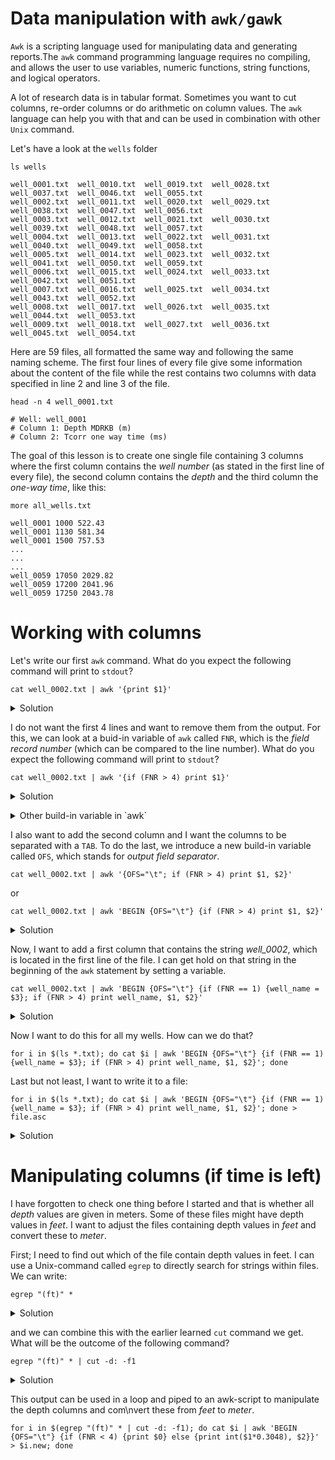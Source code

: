 # Data manipulation with `awk/gawk`

`Awk` is a scripting language used for manipulating data and generating reports.The `awk` command programming language requires no compiling, and allows the user to use variables, numeric functions, string functions, and logical operators.

A lot of research data is in tabular format. Sometimes you want to cut columns, re-order columns or do arithmetic on column values. The `awk` language can help you with that and can be used in combination with other `Unix` command.

Let's have a look at the `wells` folder

```
ls wells

well_0001.txt  well_0010.txt  well_0019.txt  well_0028.txt  well_0037.txt  well_0046.txt  well_0055.txt
well_0002.txt  well_0011.txt  well_0020.txt  well_0029.txt  well_0038.txt  well_0047.txt  well_0056.txt
well_0003.txt  well_0012.txt  well_0021.txt  well_0030.txt  well_0039.txt  well_0048.txt  well_0057.txt
well_0004.txt  well_0013.txt  well_0022.txt  well_0031.txt  well_0040.txt  well_0049.txt  well_0058.txt
well_0005.txt  well_0014.txt  well_0023.txt  well_0032.txt  well_0041.txt  well_0050.txt  well_0059.txt
well_0006.txt  well_0015.txt  well_0024.txt  well_0033.txt  well_0042.txt  well_0051.txt
well_0007.txt  well_0016.txt  well_0025.txt  well_0034.txt  well_0043.txt  well_0052.txt
well_0008.txt  well_0017.txt  well_0026.txt  well_0035.txt  well_0044.txt  well_0053.txt
well_0009.txt  well_0018.txt  well_0027.txt  well_0036.txt  well_0045.txt  well_0054.txt
```

Here are 59 files, all formatted the same way and following the same naming scheme. The first four lines of every file give some information about the content of the file while the rest contains two columns with data specified in line 2 and line 3 of the file.

```
head -n 4 well_0001.txt

# Well: well_0001
# Column 1: Depth MDRKB (m)
# Column 2: Tcorr one way time (ms)

```

The goal of this lesson is to create one single file containing 3 columns where the first column contains the *well number* (as stated in the first line of every file), the second column contains the *depth* and the third column the *one-way time*, like this:

```
more all_wells.txt

well_0001 1000 522.43
well_0001 1130 581.34
well_0001 1500 757.53
...
...
...
well_0059 17050 2029.82
well_0059 17200 2041.96
well_0059 17250 2043.78
```

# Working with columns

Let's write our first `awk` command. What do you expect the following command will print to `stdout`?

```
cat well_0002.txt | awk '{print $1}'
```

<details><summary>Solution</summary>

```
#
#
#

5520
7000
8400
9300
9770
10530
10750
12750
13350
```

It prints the first column of all the records.
</details>
<p></p>

I do not want the first 4 lines and want to remove them from the output. For this, we can look at a buid-in variable of `awk` called `FNR`, which is the *field record number* (which can be compared to the line number). What do you expect the following command will print to `stdout`? 

```
cat well_0002.txt | awk '{if (FNR > 4) print $1}'
```

<details><summary>Solution</summary>

```
5520
7000
8400
9300
9770
10530
10750
12750
13350
```

It prints the first column of record number 5 and onwards.
</details>
<p></p>


<details><summary>Other build-in variable in `awk`</summary>
[<a href="https://www.thegeekstuff.com/2010/01/8-powerful-awk-built-in-variables-fs-ofs-rs-ors-nr-nf-filename-fnr/">8 Powerful Awk Built-in Variables – FS, OFS, RS, ORS, NR, NF, FILENAME, FNR</a>
</details>
<p></p>

I also want to add the second column and I want the columns to be separated with a `TAB`. To do the last, we introduce a new build-in variable called `OFS`, which stands for *output field separator*.

```
cat well_0002.txt | awk '{OFS="\t"; if (FNR > 4) print $1, $2}'
```
or
```
cat well_0002.txt | awk 'BEGIN {OFS="\t"} {if (FNR > 4) print $1, $2}'
```

<details><summary>Solution</summary>

```
5520    843.2
7000    1089.3
8400    1303.3
9300    1434.3
9770    1492.3
10530   1570.4
10750   1580.4
12750   1700.4
13350   1767.4
```

This command prints the first and second columns of record number 5 and onwards separated by a `TAB`.
</details>
<p></p>


Now, I want to add a first column that contains the string *well_0002*, which is located in the first line of the file. I can get hold on that string in the beginning of the `awk` statement by setting a variable.

```
cat well_0002.txt | awk 'BEGIN {OFS="\t"} {if (FNR == 1) {well_name = $3}; if (FNR > 4) print well_name, $1, $2}'
```

<details><summary>Solution</summary>

```
well_0002       5520    843.2
well_0002       7000    1089.3
well_0002       8400    1303.3
well_0002       9300    1434.3
well_0002       9770    1492.3
well_0002       10530   1570.4
well_0002       10750   1580.4
well_0002       12750   1700.4
well_0002       13350   1767.4
```

</details>
<p></p>

Now I want to do this for all my wells. How can we do that?

```
for i in $(ls *.txt); do cat $i | awk 'BEGIN {OFS="\t"} {if (FNR == 1) {well_name = $3}; if (FNR > 4) print well_name, $1, $2}'; done
```

Last but not least, I want to write it to a file:

```
for i in $(ls *.txt); do cat $i | awk 'BEGIN {OFS="\t"} {if (FNR == 1) {well_name = $3}; if (FNR > 4) print well_name, $1, $2}'; done > file.asc
```

<details><summary>Solution</summary>

```
cat -n file.asc

     1  well_0001       1000    522.43
     2  well_0001       1130    581.34
     3  well_0001       1500    757.53
<skip>
<skip>
<skip>
  4077  well_0059       17050   2029.82
  4078  well_0059       17200   2041.96
  4079  well_0059       17250   2043.78
```

</details>
<p></p>

# Manipulating columns (if time is left)

I have forgotten to check one thing before I started and that is whether all *depth* values are given in meters. Some of these files might have depth values in *feet*. I want to adjust the files containing depth values in *feet* and convert these to *meter*.

First; I need to find out which of the file contain depth values in feet. I can use a Unix-command called `egrep` to directly search for strings within files. We can write:

```
egrep "(ft)" *
```

<details><summary>Solution</summary>

```
well_0002.txt:# Column 1 depth MDRKB (ft)
well_0003.txt:# Column 1 depth MDRKB (ft)
well_0004.txt:# Column 1 depth MDRKB (ft)
well_0005.txt:# Column 1 depth MDRKB (ft)
well_0006.txt:# Column 1 depth MDRKB (ft)
well_0007.txt:# Column 1 depth MDRKB (ft)
well_0011.txt:# Column 1 depth MDRKB (ft)
well_0015.txt:# Column 1 depth MDRKB (ft)
well_0016.txt:# Column 1 depth MDRKB (ft)
well_0017.txt:# Column 1 depth MDRKB (ft)
well_0018.txt:# Column 1 depth MDRKB (ft)
well_0019.txt:# Column 1 depth MDRKB (ft)
well_0021.txt:# Column 1 depth MDRKB (ft)
well_0022.txt:# Column 1 depth MDRKB (ft)
well_0024.txt:# Column 1 depth MDRKB (ft)
well_0025.txt:# Column 1 depth MDRKB (ft)
well_0026.txt:# Column 1 depth MDRKB (ft)
well_0027.txt:# Column 1 depth MDRKB (ft)
well_0028.txt:# Column 1 depth MDRKB (ft)
well_0029.txt:# Column 1 depth MDRKB (ft)
well_0055.txt:# Column 1 depth MDRKB (ft)
well_0056.txt:# Column 1 depth MDRKB (ft)
well_0057.txt:# Column 1 depth MDRKB (ft)
well_0059.txt:# Column 1 depth MDRKB (ft)
```
</details>
<p></p>

and we can combine this with the earlier learned `cut` command we get. What will be the outcome of the following command?

```
egrep "(ft)" * | cut -d: -f1
```

<details><summary>Solution</summary>
     
```
well_0002.txt
well_0003.txt
well_0004.txt
well_0005.txt
well_0006.txt
well_0007.txt
well_0011.txt
well_0015.txt
well_0016.txt
well_0017.txt
well_0018.txt
well_0019.txt
well_0021.txt
well_0022.txt
well_0024.txt
well_0025.txt
well_0026.txt
well_0027.txt
well_0028.txt
well_0029.txt
well_0055.txt
well_0056.txt
well_0057.txt
well_0059.txt
```

</details>
<p></p>

This output can be used in a loop and piped to an awk-script to manipulate the depth columns and com\nvert these from *feet* to *meter*.

```
for i in $(egrep "(ft)" * | cut -d: -f1); do cat $i | awk 'BEGIN {OFS="\t"} {if (FNR < 4) {print $0} else {print int($1*0.3048), $2}}' > $i.new; done
```
